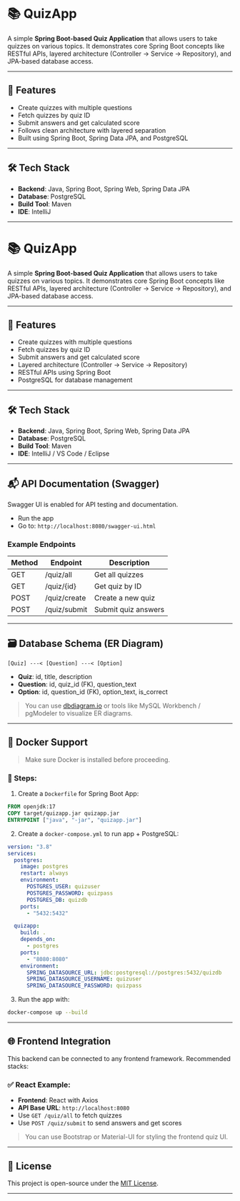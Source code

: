 # 📚 QuizApp

A simple **Spring Boot-based Quiz Application** that allows users to take quizzes on various topics. It demonstrates core Spring Boot concepts like RESTful APIs, layered architecture (Controller → Service → Repository), and JPA-based database access.

---

## 🚀 Features

* Create quizzes with multiple questions
* Fetch quizzes by quiz ID
* Submit answers and get calculated score
* Follows clean architecture with layered separation
* Built using Spring Boot, Spring Data JPA, and PostgreSQL

---

## 🛠️ Tech Stack

* **Backend**: Java, Spring Boot, Spring Web, Spring Data JPA
* **Database**: PostgreSQL
* **Build Tool**: Maven
* **IDE**: IntelliJ 

---


# 📚 QuizApp

A simple **Spring Boot-based Quiz Application** that allows users to take quizzes on various topics. It demonstrates core Spring Boot concepts like RESTful APIs, layered architecture (Controller → Service → Repository), and JPA-based database access.

---

## 🚀 Features

* Create quizzes with multiple questions
* Fetch quizzes by quiz ID
* Submit answers and get calculated score
* Layered architecture (Controller → Service → Repository)
* RESTful APIs using Spring Boot
* PostgreSQL for database management

---

## 🛠️ Tech Stack

* **Backend**: Java, Spring Boot, Spring Web, Spring Data JPA
* **Database**: PostgreSQL
* **Build Tool**: Maven
* **IDE**: IntelliJ / VS Code / Eclipse

---

## 📬 API Documentation (Swagger)

Swagger UI is enabled for API testing and documentation.

* Run the app
* Go to: `http://localhost:8080/swagger-ui.html`

### Example Endpoints

| Method | Endpoint     | Description         |
| ------ | ------------ | ------------------- |
| GET    | /quiz/all    | Get all quizzes     |
| GET    | /quiz/{id}   | Get quiz by ID      |
| POST   | /quiz/create | Create a new quiz   |
| POST   | /quiz/submit | Submit quiz answers |

---

## 🗃️ Database Schema (ER Diagram)

```
[Quiz] ---< [Question] ---< [Option]
```

* **Quiz**: id, title, description
* **Question**: id, quiz\_id (FK), question\_text
* **Option**: id, question\_id (FK), option\_text, is\_correct

> You can use [dbdiagram.io](https://dbdiagram.io) or tools like MySQL Workbench / pgModeler to visualize ER diagrams.

---

## 🐳 Docker Support

> Make sure Docker is installed before proceeding.

### 🧱 Steps:

1. Create a `Dockerfile` for Spring Boot App:

```dockerfile
FROM openjdk:17
COPY target/quizapp.jar quizapp.jar
ENTRYPOINT ["java", "-jar", "quizapp.jar"]
```

2. Create a `docker-compose.yml` to run app + PostgreSQL:

```yaml
version: "3.8"
services:
  postgres:
    image: postgres
    restart: always
    environment:
      POSTGRES_USER: quizuser
      POSTGRES_PASSWORD: quizpass
      POSTGRES_DB: quizdb
    ports:
      - "5432:5432"

  quizapp:
    build: .
    depends_on:
      - postgres
    ports:
      - "8080:8080"
    environment:
      SPRING_DATASOURCE_URL: jdbc:postgresql://postgres:5432/quizdb
      SPRING_DATASOURCE_USERNAME: quizuser
      SPRING_DATASOURCE_PASSWORD: quizpass
```

3. Run the app with:

```bash
docker-compose up --build
```

---

## 🌐 Frontend Integration

This backend can be connected to any frontend framework. Recommended stacks:

### ✅ React Example:

* **Frontend**: React with Axios
* **API Base URL**: `http://localhost:8080`
* Use `GET /quiz/all` to fetch quizzes
* Use `POST /quiz/submit` to send answers and get scores

> You can use Bootstrap or Material-UI for styling the frontend quiz UI.

---

## 📄 License

This project is open-source under the [MIT License](LICENSE).

---
